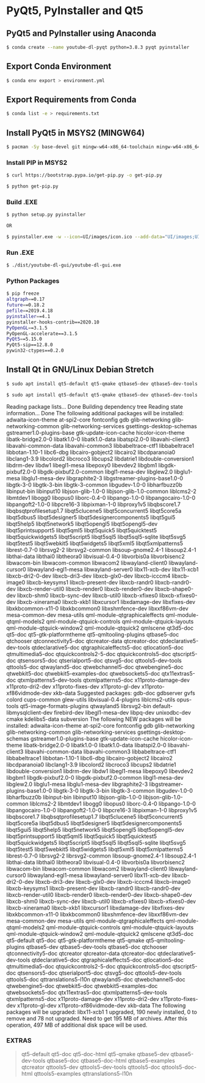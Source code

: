 # PyQt5, PyInstaller and Qt5

## PyQt5 and PyInstaller using Anaconda
```bash
$ conda create --name youtube-dl-pyqt python=3.8.3 pyqt pyinstaller
```

## Export Conda Environment
```bash
$ conda env export > environment.yml
```

## Export Requirements from Conda
```bash
$ conda list -e > requirements.txt
```

## Install PyQt5 in MSYS2 (MINGW64)
```bash
$ pacman -Sy base-devel git mingw-w64-x86_64-toolchain mingw-w64-x86_64-qt5-static mingw-w64-x86_64-python-pyqt5
```

### Install PIP in MSYS2
```bash
$ curl https://bootstrap.pypa.io/get-pip.py -o get-pip.py 

$ python get-pip.py
```

### Build .EXE
```bash
$ python setup.py pyinstaller

OR

$ pyinstaller.exe -w --icon=UI/images/icon.ico --add-data="UI/images;UI/images" --name=youtube-dl-gui main.py
```

### Run .EXE
```bash
$ ./dist/youtube-dl-gui/youtube-dl-gui.exe
```

### Python Packages
```bash
$ pip freeze
altgraph==0.17
future==0.18.2
pefile==2019.4.18
pyinstaller==4.1
pyinstaller-hooks-contrib==2020.10
PyOpenGL==3.1.5
PyOpenGL-accelerate==3.1.5
PyQt5==5.15.0
PyQt5-sip==12.8.0
pywin32-ctypes==0.2.0
```

## Install Qt in GNU/Linux Debian Stretch
```bash
$ sudo apt install qt5-default qt5-qmake qtbase5-dev qtbase5-dev-tools qtbase5-doc qtbase5-doc-html qtbase5-examples qtcreator qttranslations5-l10n
```

```bash
$ sudo apt install qt5-default qt5-qmake qtbase5-dev qtbase5-dev-tools qtcreator qttranslations5-l10n
```
Reading package lists... Done
Building dependency tree
Reading state information... Done
The following additional packages will be installed:
  adwaita-icon-theme at-spi2-core fontconfig gdb glib-networking glib-networking-common
  glib-networking-services gsettings-desktop-schemas gstreamer1.0-plugins-base gtk-update-icon-cache
  hicolor-icon-theme libatk-bridge2.0-0 libatk1.0-0 libatk1.0-data libatspi2.0-0 libavahi-client3
  libavahi-common-data libavahi-common3 libbabeltrace-ctf1 libbabeltrace1 libbotan-1.10-1 libc6-dbg
  libcairo-gobject2 libcairo2 libcdparanoia0 libclang1-3.9 libcolord2 libcroco3 libcups2 libdatrie1
  libdouble-conversion1 libdrm-dev libdw1 libegl1-mesa libepoxy0 libevdev2 libgbm1 libgdk-pixbuf2.0-0
  libgdk-pixbuf2.0-common libgl1-mesa-dev libglew2.0 libglu1-mesa libglu1-mesa-dev libgraphite2-3
  libgstreamer-plugins-base1.0-0 libgtk-3-0 libgtk-3-bin libgtk-3-common libgudev-1.0-0 libharfbuzz0b
  libinput-bin libinput10 libjson-glib-1.0-0 libjson-glib-1.0-common liblcms2-2 libmtdev1 libogg0 libopus0
  liborc-0.4-0 libpango-1.0-0 libpangocairo-1.0-0 libpangoft2-1.0-0 libpcre16-3 libpixman-1-0 libproxy1v5
  libqbscore1.7 libqbsqtprofilesetup1.7 libqt5clucene5 libqt5concurrent5 libqt5core5a libqt5dbus5
  libqt5designer5 libqt5designercomponents5 libqt5gui5 libqt5help5 libqt5network5 libqt5opengl5
  libqt5opengl5-dev libqt5printsupport5 libqt5qml5 libqt5quick5 libqt5quicktest5 libqt5quickwidgets5
  libqt5script5 libqt5sql5 libqt5sql5-sqlite libqt5svg5 libqt5test5 libqt5webkit5 libqt5widgets5 libqt5xml5
  libqt5xmlpatterns5 librest-0.7-0 librsvg2-2 librsvg2-common libsoup-gnome2.4-1 libsoup2.4-1 libthai-data
  libthai0 libtheora0 libvisual-0.4-0 libvorbis0a libvorbisenc2 libwacom-bin libwacom-common libwacom2
  libwayland-client0 libwayland-cursor0 libwayland-egl1-mesa libwayland-server0 libx11-xcb-dev libx11-xcb1
  libxcb-dri2-0-dev libxcb-dri3-dev libxcb-glx0-dev libxcb-icccm4 libxcb-image0 libxcb-keysyms1
  libxcb-present-dev libxcb-randr0 libxcb-randr0-dev libxcb-render-util0 libxcb-render0 libxcb-render0-dev
  libxcb-shape0-dev libxcb-shm0 libxcb-sync-dev libxcb-util0 libxcb-xfixes0 libxcb-xfixes0-dev
  libxcb-xinerama0 libxcb-xkb1 libxcursor1 libxdamage-dev libxfixes-dev libxkbcommon-x11-0 libxkbcommon0
  libxshmfence-dev libxxf86vm-dev mesa-common-dev mesa-utils qml-module-qtgraphicaleffects
  qml-module-qtqml-models2 qml-module-qtquick-controls qml-module-qtquick-layouts qml-module-qtquick-window2
  qml-module-qtquick2 qmlscene qt3d5-doc qt5-doc qt5-gtk-platformtheme qt5-qmltooling-plugins qtbase5-doc
  qtchooser qtconnectivity5-doc qtcreator-data qtcreator-doc qtdeclarative5-dev-tools qtdeclarative5-doc
  qtgraphicaleffects5-doc qtlocation5-doc qtmultimedia5-doc qtquickcontrols2-5-doc qtquickcontrols5-doc
  qtscript5-doc qtsensors5-doc qtserialport5-doc qtsvg5-doc qttools5-dev-tools qttools5-doc qtwayland5-doc
  qtwebchannel5-doc qtwebengine5-doc qtwebkit5-doc qtwebkit5-examples-doc qtwebsockets5-doc qtx11extras5-doc
  qtxmlpatterns5-dev-tools qtxmlpatterns5-doc x11proto-damage-dev x11proto-dri2-dev x11proto-fixes-dev
  x11proto-gl-dev x11proto-xf86vidmode-dev xkb-data
Suggested packages:
  gdb-doc gdbserver gvfs colord cups-common glew-utils libvisual-0.4-plugins liblcms2-utils opus-tools
  qt5-image-formats-plugins qtwayland5 librsvg2-bin default-libmysqlclient-dev firebird-dev libegl1-mesa-dev
  libpq-dev unixodbc-dev cmake kdelibs5-data subversion
The following NEW packages will be installed:
  adwaita-icon-theme at-spi2-core fontconfig gdb glib-networking glib-networking-common
  glib-networking-services gsettings-desktop-schemas gstreamer1.0-plugins-base gtk-update-icon-cache
  hicolor-icon-theme libatk-bridge2.0-0 libatk1.0-0 libatk1.0-data libatspi2.0-0 libavahi-client3
  libavahi-common-data libavahi-common3 libbabeltrace-ctf1 libbabeltrace1 libbotan-1.10-1 libc6-dbg
  libcairo-gobject2 libcairo2 libcdparanoia0 libclang1-3.9 libcolord2 libcroco3 libcups2 libdatrie1
  libdouble-conversion1 libdrm-dev libdw1 libegl1-mesa libepoxy0 libevdev2 libgbm1 libgdk-pixbuf2.0-0
  libgdk-pixbuf2.0-common libgl1-mesa-dev libglew2.0 libglu1-mesa libglu1-mesa-dev libgraphite2-3
  libgstreamer-plugins-base1.0-0 libgtk-3-0 libgtk-3-bin libgtk-3-common libgudev-1.0-0 libharfbuzz0b
  libinput-bin libinput10 libjson-glib-1.0-0 libjson-glib-1.0-common liblcms2-2 libmtdev1 libogg0 libopus0
  liborc-0.4-0 libpango-1.0-0 libpangocairo-1.0-0 libpangoft2-1.0-0 libpcre16-3 libpixman-1-0 libproxy1v5
  libqbscore1.7 libqbsqtprofilesetup1.7 libqt5clucene5 libqt5concurrent5 libqt5core5a libqt5dbus5
  libqt5designer5 libqt5designercomponents5 libqt5gui5 libqt5help5 libqt5network5 libqt5opengl5
  libqt5opengl5-dev libqt5printsupport5 libqt5qml5 libqt5quick5 libqt5quicktest5 libqt5quickwidgets5
  libqt5script5 libqt5sql5 libqt5sql5-sqlite libqt5svg5 libqt5test5 libqt5webkit5 libqt5widgets5 libqt5xml5
  libqt5xmlpatterns5 librest-0.7-0 librsvg2-2 librsvg2-common libsoup-gnome2.4-1 libsoup2.4-1 libthai-data
  libthai0 libtheora0 libvisual-0.4-0 libvorbis0a libvorbisenc2 libwacom-bin libwacom-common libwacom2
  libwayland-client0 libwayland-cursor0 libwayland-egl1-mesa libwayland-server0 libx11-xcb-dev
  libxcb-dri2-0-dev libxcb-dri3-dev libxcb-glx0-dev libxcb-icccm4 libxcb-image0 libxcb-keysyms1
  libxcb-present-dev libxcb-randr0 libxcb-randr0-dev libxcb-render-util0 libxcb-render0 libxcb-render0-dev
  libxcb-shape0-dev libxcb-shm0 libxcb-sync-dev libxcb-util0 libxcb-xfixes0 libxcb-xfixes0-dev
  libxcb-xinerama0 libxcb-xkb1 libxcursor1 libxdamage-dev libxfixes-dev libxkbcommon-x11-0 libxkbcommon0
  libxshmfence-dev libxxf86vm-dev mesa-common-dev mesa-utils qml-module-qtgraphicaleffects
  qml-module-qtqml-models2 qml-module-qtquick-controls qml-module-qtquick-layouts qml-module-qtquick-window2
  qml-module-qtquick2 qmlscene qt3d5-doc qt5-default qt5-doc qt5-gtk-platformtheme qt5-qmake
  qt5-qmltooling-plugins qtbase5-dev qtbase5-dev-tools qtbase5-doc qtchooser qtconnectivity5-doc qtcreator
  qtcreator-data qtcreator-doc qtdeclarative5-dev-tools qtdeclarative5-doc qtgraphicaleffects5-doc
  qtlocation5-doc qtmultimedia5-doc qtquickcontrols2-5-doc qtquickcontrols5-doc qtscript5-doc qtsensors5-doc
  qtserialport5-doc qtsvg5-doc qttools5-dev-tools qttools5-doc qttranslations5-l10n qtwayland5-doc
  qtwebchannel5-doc qtwebengine5-doc qtwebkit5-doc qtwebkit5-examples-doc qtwebsockets5-doc qtx11extras5-doc
  qtxmlpatterns5-dev-tools qtxmlpatterns5-doc x11proto-damage-dev x11proto-dri2-dev x11proto-fixes-dev
  x11proto-gl-dev x11proto-xf86vidmode-dev xkb-data
The following packages will be upgraded:
  libx11-xcb1
1 upgraded, 190 newly installed, 0 to remove and 78 not upgraded.
Need to get 195 MB of archives.
After this operation, 497 MB of additional disk space will be used.


### EXTRAS

> qt5-default qt5-doc qt5-doc-html qt5-qmake qtbase5-dev qtbase5-dev-tools qtbase5-doc qtbase5-doc-html qtbase5-examples qtcreator qttools5-dev qttools5-dev-tools qttools5-doc qttools5-doc-html qttools5-examples qttranslations5-l10n 